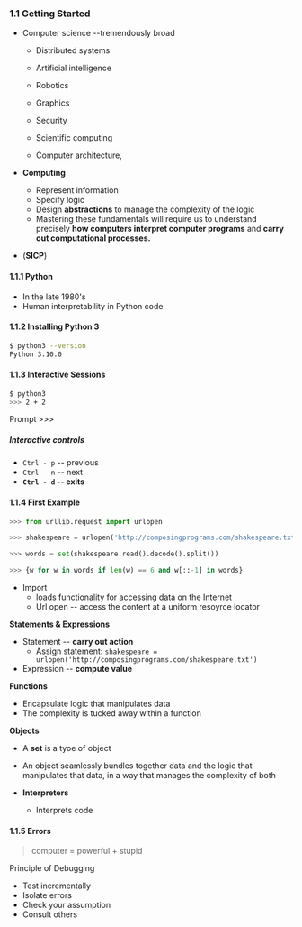 ### 1.1 Getting Started

* Computer science --tremendously broad
  * Distributed systems
  
  * Artificial intelligence
  * Robotics
  * Graphics
  * Security
  * Scientific computing
  * Computer architecture, 
  
* **Computing**
  * Represent information
  * Specify logic
  * Design **abstractions** to manage the complexity of the logic
  * Mastering these fundamentals will require us to understand precisely **how computers interpret computer programs** and **carry out computational processes.**
  
* <Structure and Interpretation of Computer Programs>(**SICP**)



#### 1.1.1 Python

* In the late 1980's
* Human interpretability in Python code



#### 1.1.2 Installing Python 3

```bash
$ python3 --version
Python 3.10.0
```



#### 1.1.3 Interactive Sessions

```bash
$ python3
>>> 2 + 2
```

Prompt >>> 

##### Interactive controls

* `Ctrl - p` -- previous
* `Ctrl - n` -- next
* **`Ctrl - d` -- exits**



#### 1.1.4 First Example

```python
>>> from urllib.request import urlopen

>>> shakespeare = urlopen('http://composingprograms.com/shakespeare.txt')

>>> words = set(shakespeare.read().decode().split())

>>> {w for w in words if len(w) == 6 and w[::-1] in words}
```

* Import
  * loads functionality for accessing data on the Internet
  * Url open -- access the content at a uniform resoyrce locator


**Statements & Expressions**

* Statement -- **carry out action**
  * Assign statement: `shakespeare = urlopen('http://composingprograms.com/shakespeare.txt')`
* Expression -- **compute value**

**Functions**

* Encapsulate logic that manipulates data
* The complexity is tucked away within a function

**Objects**

* A **set** is a tyoe of object
* An object seamlessly bundles together data and the logic that manipulates that data, in a way that manages the complexity of both

* **Interpreters**
  * Interprets code



#### 1.1.5 Errors

> computer = powerful + stupid

Principle of Debugging

* Test incrementally
* Isolate errors
* Check your assumption
* Consult others
